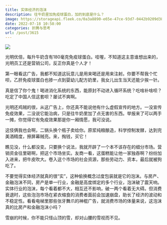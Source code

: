 ```yaml
---
title: 实体经济的泡沫
description: 往牛奶里加免疫球蛋白，加的到底是什么？
image: https://storageapi.fleek.co/0a3a8890-e65e-47ce-93d7-0442b9209d38-bucket/blog/posts/2022-07/original-f2dee797-1af1-481e-9b4a-9f15a6bfa09b.jpeg
date: 2022-07-18 10:58:00
categories: 折腾与思考
url: /post/3615
---
```


![](https://storageapi.fleek.co/0a3a8890-e65e-47ce-93d7-0442b9209d38-bucket/blog/posts/2022-07/original-f2dee797-1af1-481e-9b4a-9f15a6bfa09b.jpeg)

光明优倍，每升牛奶含有180毫克免疫球蛋白。哇喔，不知道这主意谁想出来的，光明员工还是营销公司，反正你真是个人才！

第一眼看这广告，我都不知道这玩意儿是用来喝还是用来注射。你要不帮我个忙呗，乙肝免疫球蛋白也掺一点到婴幼儿配方奶里，我女儿出生当天还能少挨一针。

真是信了你个鬼！喝进消化系统的东西，能原封不动进入循环系统？吃啥补啥呗？吃定了中国人信这套呗？屡试不爽啊。

光明还鸡贼的很，从这广告上，你还真不能说他有什么虚假宣传的地方。一没宣传免疫效果，二没说它能治病，只是往牛奶里加了点无害的东西。举报来了可以两手一摊，你觉得它有免疫效果那是你一厢情愿，我可没说。

这伎俩我也会啊，二锅头换个瓶子卖给你。原浆纯粮酿造，科学控制发酵，达到完美酒精度，擦屏幕贼亮。来，掏钱，买它！

瞧见没，什么都没变。只要换个说法，我就开辟了一个本不该存在的细分市场。营销资金往里砸啊，把这个市场坐实。友商一看，这蛋糕能让他一家独吞啊？纷纷加入进来，把牛皮吹大。卷入这个市场的社会资源，那些劳动力、资本，最后就被狗吃了。

不要觉得实体经济就真的很“实”，这种偷换概念过度包装就是它的泡沫。与房产、金融泡沫不同，房产是单一行业，金融是高度绑定的多个行业，泡沫破了震天响。实体行业的泡沫，每个看着都不大，相互还不影响，破一两个看着无大碍。但消费衰退时，这些泡泡市场在紧衣缩食的消费者面前会加速崩盘，助长了经济的波动和不稳定性。看看电梯里那些张牙舞爪的神棍广告，就消费市场的体量来说，这泡沫真的比房产和金融泡沫小吗？

雪崩的时候，你不能只怪山顶的雪，却对山腰的雪视而不见。
